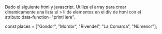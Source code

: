 Dado el siguiente html y javascript. Utiliza el array para crear dinamicamente una lista ul > li de elementos en el div de html con el atributo data-function="printHere".

<!DOCTYPE html>
<html lang="en">
  <head>
    <meta charset="UTF-8" />
    <meta name="viewport" content="width=device-width, initial-scale=1.0" />
    <title>Document</title>
  </head>
  <body>
    <div data-function="printHere"></div>
  </body>
</html>

const places = ["Gondor", "Mordor", "Rivendel", "La Comarca", "Nümenor"];